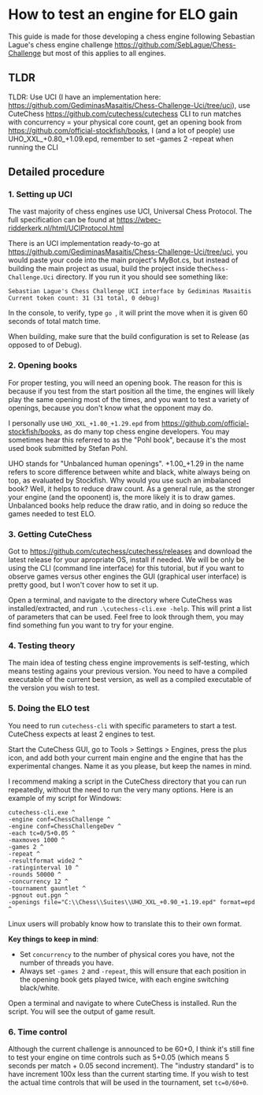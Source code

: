 # How to test an engine for ELO gain

This guide is made for those developing a chess engine following Sebastian Lague's chess engine challenge https://github.com/SebLague/Chess-Challenge but most of this applies to all engines.

## TLDR
TLDR: Use UCI (I have an implementation here: https://github.com/GediminasMasaitis/Chess-Challenge-Uci/tree/uci), use CuteChess https://github.com/cutechess/cutechess CLI to run matches with concurrency = your physical core count, get an opening book from https://github.com/official-stockfish/books, I (and a lot of people) use UHO_XXL_+0.80_+1.09.epd, remember to set -games 2 -repeat when running the CLI

## Detailed procedure

### 1. Setting up UCI

The vast majority of chess engines use UCI, Universal Chess Protocol. The full specification can be found at https://wbec-ridderkerk.nl/html/UCIProtocol.html

There is an UCI implementation ready-to-go at https://github.com/GediminasMasaitis/Chess-Challenge-Uci/tree/uci, you would paste your code into the main project's MyBot.cs, but instead of building the main project as usual, build the project inside the`Chess-Challenge.Uci` directory. If you run it you should see something like:

```
Sebastian Lague's Chess Challenge UCI interface by Gediminas Masaitis
Current token count: 31 (31 total, 0 debug)
```

In the console, to verify, type `go `, it will print the move when it is given 60 seconds of total match time.

When building, make sure that the build configuration is set to Release (as opposed to of Debug).

### 2. Opening books

For proper testing, you will need an opening book. The reason for this is because if you test from the start position all the time, the engines will likely play the same opening most of the times, and you want to test a variety of openings, because you don't know what the opponent may do.

I personally use `UHO_XXL_+1.00_+1.29.epd` from https://github.com/official-stockfish/books, as do many top chess engine developers. You may sometimes hear this referred to as the "Pohl book", because it's the most used book submitted by Stefan Pohl.

UHO stands for "Unbalanced human openings". +1.00_+1.29 in the name refers to score difference between white and black, white always being on top, as evaluated by Stockfish. Why would you use such an imbalanced book? Well, it helps to reduce draw count. As a general rule, as the stronger your engine (and the opoonent) is, the more likely it is to draw games. Unbalanced books help reduce the draw ratio, and in doing so reduce the games needed to test ELO.

### 3. Getting CuteChess

Got to https://github.com/cutechess/cutechess/releases and download the latest release for your apropriate OS, install if needed. We will be only be using the CLI (command line interface) for this tutorial, but if you want to observe games versus other engines the GUI (graphical user interface) is pretty good, but I won't cover how to set it up.

Open a terminal, and navigate to the directory where CuteChess was installed/extracted, and run `.\cutechess-cli.exe -help`. This will print a list of parameters that can be used. Feel free to look through them, you may find something fun you want to try for your engine.

### 4. Testing theory

The main idea of testing chess engine improvements is self-testing, which means testing agains your previous version. You need to have a compiled executable of the current best version, as well as a compiled executable of the version you wish to test.

### 5. Doing the ELO test

You need to run `cutechess-cli` with specific parameters to start a test. CuteChess expects at least 2 engines to test.

Start the CuteChess GUI, go to Tools > Settings > Engines, press the plus icon, and add both your current main engine and the engine that has the experimental changes. Name it as you please, but keep the names in mind.

I recommend making a script in the CuteChess directory that you can run repeatedly, without the need to run the very many options.
Here is an example of my script for Windows:

```
cutechess-cli.exe ^
-engine conf=ChessChallenge ^
-engine conf=ChessChallengeDev ^
-each tc=0/5+0.05 ^
-maxmoves 1000 ^
-games 2 ^
-repeat ^
-resultformat wide2 ^
-ratinginterval 10 ^
-rounds 50000 ^
-concurrency 12 ^
-tournament gauntlet ^
-pgnout out.pgn ^
-openings file="C:\\Chess\\Suites\\UHO_XXL_+0.90_+1.19.epd" format=epd ^
```

Linux users will probably know how to translate this to their own format.

**Key things to keep in mind**:
* Set `concurrency` to the number of physical cores you have, not the number of threads you have.
* Always set `-games 2` and `-repeat`, this will ensure that each position in the opening book gets played twice, with each engine switching black/white.

Open a terminal and navigate to where CuteChess is installed. Run the script. You will see the output of game result.

### 6. Time control

Although the current challenge is announced to be 60+0, I think it's still fine to test your engine on time controls such as 5+0.05 (which means 5 seconds per match  + 0.05 second increment). The "industry standard" is to have increment 100x less than the current starting time. If you wish to test the actual time controls that will be used in the tournament, set `tc=0/60+0`.